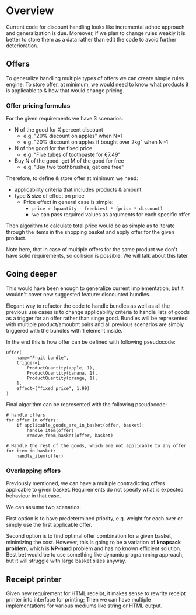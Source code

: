 # Overview


Current code for discount handling looks like incremental adhoc approach and generalization is due.
Moreover, if we plan to change rules weakly it is better to store them as a data rather than edit the code to avoid further deterioration.

## Offers

To generalize handling multiple types of offers we can create simple rules engine.
To store offer, at minimum, we would need to know what products it is applicable to & how that would change pricing.

### Offer pricing formulas

For the given requirements we have 3 scenarios:   
- N of the good for X percent discount
  - e.g. "20% discount on apples" when N=1
  - e.g. "20% discount on apples if bought over 2kg" when N>1
- N of the good for the fixed price 
  - e.g. "Five tubes of toothpaste for €7.49"
- Buy N of the good, get M of the good for free 
  - e.g. "Buy two toothbrushes, get one free"


Therefore, to define & store offer at minimum we need:
- applicability criteria that includes products & amount
- type & size of effect on price
  - Price effect in general case is simple:
    - ```price = (quantity - freebies) * (price * discount)```
    - we can pass required values as arguments for each specific offer


Then algorithm to calculate total price would be as simple as to iterate through the items in the shopping basket and apply offer for the given product.

Note here, that in case of multiple offers for the same product we don't have solid requirements, so collision is possible. We will talk about this later.

## Going deeper

This would have been enough to generalize current implementation, but it wouldn't cover new suggested feature: discounted bundles.

Elegant way to refactor the code to handle bundles as well as all the previous use cases is to change applicability criteria to handle lists of goods as a trigger for an offer rather than singe good. Bundles will be represented with multiple product/amoubnt pairs and all previous scenarios are simply triggered with the bundles with 1 element inside.

In the end this is how offer can be defined with following pseudocode: 
```
Offer(
    name="Fruit bundle", 
    trigger=[
        ProductQuantity(apple, 1),
        ProductQuantity(banana, 1),
        ProductQuantity(orange, 1),
    ],
    effect=("fixed_price", 1.99)
)
```

Final algorithm can be represented with the following pseudocode:
```
# handle offers
for offer in offers:
    if applicable_goods_are_in_basket(offer, basket):
        handle_item(offer) 
        remove_from_basket(offer, basket)

# Handle the rest of the goods, which are not applicable to any offer 
for item in basket:
    handle_item(offer)
```

### Overlapping offers

Previously mentioned, we can have a multiple contradicting offers applicable to given basket.
Requirements do not specify what is expected behaviour in that case. 

We can assume two scenarios:

First option is to have predetermined priority, e.g. weight for each over or simply use the first applicable offer.  

Second option is to find optimal offer combination for a given basket, minimizing the cost.
However, this is going to be a variation of **knapsack problem**, which is **NP-hard** problem and has no known efficient solution. 
Best bet would be to use something like dynamic programming approach, but it will struggle with large basket sizes anyway.   

## Receipt printer

Given new requirement for HTML receipt, it makes sense to rewrite receipt printer into interface for printing; 
Then we can have multiple implementations for various mediums like string or HTML output.  
